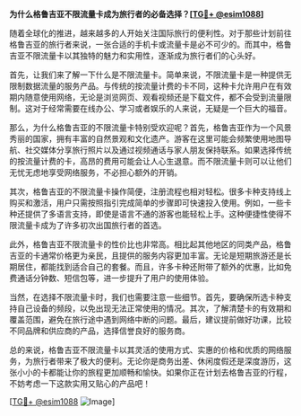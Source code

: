 **为什么格鲁吉亚不限流量卡成为旅行者的必备选择？[[TG💪+ @esim1088](https://t.me/s/esim1088)]**

随着全球化的推进，越来越多的人开始关注国际旅行的便利性。对于那些计划前往格鲁吉亚的旅行者来说，一张合适的手机卡或流量卡是必不可少的。而其中，格鲁吉亚不限流量卡以其独特的魅力和实用性，逐渐成为旅行者们的心头好。

首先，让我们来了解一下什么是不限流量卡。简单来说，不限流量卡是一种提供无限制数据流量的服务产品。与传统的按流量计费的卡不同，这种卡允许用户在有效期内随意使用网络，无论是浏览网页、观看视频还是下载文件，都不会受到流量限制。这对于经常需要在线办公、学习或者娱乐的人来说，无疑是一个巨大的福音。

那么，为什么格鲁吉亚的不限流量卡特别受欢迎呢？首先，格鲁吉亚作为一个风景秀丽的国家，拥有丰富的自然景观和文化遗产。游客在这里可能会频繁使用地图导航、社交媒体分享旅行照片以及通过视频通话与家人朋友保持联系。如果选择传统的按流量计费的卡，高昂的费用可能会让人心生退意。而不限流量卡则可以让他们无忧无虑地享受网络服务，不必担心额外的开销。

其次，格鲁吉亚的不限流量卡操作简便，注册流程也相对轻松。很多卡种支持线上购买和激活，用户只需按照指引完成简单的步骤即可快速投入使用。例如，一些卡种还提供了多语言支持，即使是语言不通的游客也能轻松上手。这种便捷性使得不限流量卡成为了许多初次出国旅行者的首选。

此外，格鲁吉亚不限流量卡的性价比也非常高。相比起其他地区的同类产品，格鲁吉亚的卡通常价格更为亲民，且提供的服务内容更加丰富。无论是短期旅游还是长期居住，都能找到适合自己的套餐。而且，许多卡种还附带了额外的优惠，比如免费通话分钟数、短信包等，进一步提升了用户的使用体验。

当然，在选择不限流量卡时，我们也需要注意一些细节。首先，要确保所选卡种支持自己设备的频段，以免出现无法正常使用的情况。其次，了解清楚卡的有效期和覆盖范围，避免在旅行途中遇到网络中断的问题。最后，建议提前做好功课，比较不同品牌和供应商的产品，选择信誉良好的服务商。

总的来说，格鲁吉亚不限流量卡以其灵活的使用方式、实惠的价格和优质的网络服务，为旅行者带来了极大的便利。无论你是商务出差、休闲度假还是深度游历，这张小小的卡都能让你的旅程更加顺畅和愉快。如果你正在计划去格鲁吉亚的行程，不妨考虑一下这款实用又贴心的产品吧！

[[TG💪+ @esim1088](https://t.me/s/esim1088) ![Image](https://i.postimg.cc/4NQfJmqS/Snipaste-2025-05-13-00-14-12.png)]